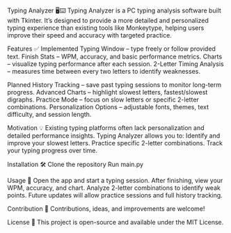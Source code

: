 Typing Analyzer 🖥️⌨️
Typing Analyzer is a PC typing analysis software built with Tkinter. It’s designed to provide a more detailed and personalized typing experience than existing tools like Monkeytype, helping users improve their speed and accuracy with targeted practice.

Features ✅
Implemented
Typing Window – type freely or follow provided text.
Finish Stats – WPM, accuracy, and basic performance metrics.
Charts – visualize typing performance after each session.
2-Letter Timing Analysis – measures time between every two letters to identify weaknesses.

Planned
History Tracking – save past typing sessions to monitor long-term progress.
Advanced Charts – highlight slowest letters, fastest/slowest digraphs.
Practice Mode – focus on slow letters or specific 2-letter combinations.
Personalization Options – adjustable fonts, themes, text difficulty, and session length.

Motivation 💡
Existing typing platforms often lack personalization and detailed performance insights. Typing Analyzer allows you to:
Identify and improve your slowest letters.
Practice specific 2-letter combinations.
Track your typing progress over time.

Installation 🛠️
Clone the repository
Run main.py

Usage 📝
Open the app and start a typing session.
After finishing, view your WPM, accuracy, and chart.
Analyze 2-letter combinations to identify weak points.
Future updates will allow practice sessions and full history tracking.

Contribution 🤝
Contributions, ideas, and improvements are welcome!

License 📄
This project is open-source and available under the MIT License.
